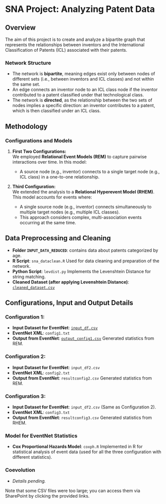 
# SNA Project: Analyzing Patent Data

## Overview
The aim of this project is to create and analyze a bipartite graph that represents the relationships between inventors and the International Classification of Patents (ICL) associated with their patents.

### Network Structure
- The network is **bipartite**, meaning edges exist only between nodes of different sets (i.e., between inventors and ICL classes) and not within the same set. 
- An edge connects an inventor node to an ICL class node if the inventor contributed to a patent classified under that technological class. 
- The network is **directed**, as the relationship between the two sets of nodes implies a specific direction: an inventor contributes to a patent, which is then classified under an ICL class.

## Methodology

### Configurations and Models
1. **First Two Configurations:**  
   We employed **Relational Event Models (REM)** to capture pairwise interactions over time. In this model:
   - A source node (e.g., inventor) connects to a single target node (e.g., ICL class) in a one-to-one relationship.

2. **Third Configuration:**  
   We extended the analysis to a **Relational Hyperevent Model (RHEM)**. This model accounts for events where:
   - A single source node (e.g., inventor) connects simultaneously to multiple target nodes (e.g., multiple ICL classes).
   - This approach considers complex, multi-association events occurring at the same time.


## Data Preprocessing and Cleaning
- **Folder `INPUT_DATA_REDUCED`**: contains data about patents categorized by age.
- **R Script**: `sna_dataclean.R` Used for data cleaning and preparation of the network.
- **Python Script**: `levdist.py` Implements the Levenshtein Distance for string matching.
- **Cleaned Dataset (after applying Levenshtein Distance)**: [`cleaned_dataset.csv`](https://usi365.sharepoint.com/:x:/s/SNAProject/Ef1jzjqsx8VDto9HHC7H1g4BCQLDJzfParvioAG-8CktvA?e=iz5T6K)

## Configurations, Input and Output Details
### Configuration 1:
- **Input Dataset for EventNet**: [`input_df.csv`](https://usi365.sharepoint.com/:x:/s/SNAProject/ETjy0UYSpTpDrZhjJc8x8BoBl36K9FhjoR6LwDX-wg3uXA?e=0inyMh)
- **EventNet XML**: `config1.txt`
- **Output from EventNet**: [`output_config1.csv`](https://usi365.sharepoint.com/:x:/s/SNAProject/EV5RUj7p97tBo4LHiI1UpogBZgHzIStwVEj5hzn_uzcr-w?e=dK6fxr) Generated statistics from REM. 

### Configuration 2:
- **Input Dataset for EventNet**: `input_df2.csv`
- **EventNet XML**: `config2.txt`  
- **Output from EventNet**: `resultconfig2.csv` Generated statistics from REM.

### Configuration 3:
- **Input Dataset for EventNet**: `input_df2.csv` (Same as Configuration 2).
- **EventNet XML**: `config3.txt`  
- **Output from EventNet**: `resultconfig3.csv` Generated statistics from RHEM.

### Model for EventNet Statistics
- **Cox Proportional Hazards Model**: `coxph.R` Implemented in R for statistical analysis of event data (used for all the three configuration with different statistics).

### Coevolution 
- *Details pending.*

Note that some CSV files were too large; you can access them via SharePoint by clicking the provided links.
